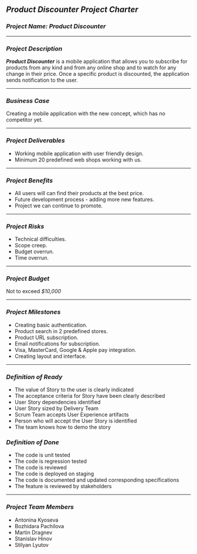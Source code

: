 ## ***Product Discounter Project Charter***

### ***Project Name: Product Discounter***
***
### ***Project Description***
***Product Discounter*** is a mobile application that allows you to subscribe for products from any kind and from any online shop and to watch for any change in their price.
Once a specific product is discounted, the application sends notification to the user.
***
### ***Business Case***
Creating a mobile application with the new concept, which has no competitor yet.
***
### ***Project Deliverables***
- Working mobile application with user friendly design.
- Minimum 20 predefined web shops working with us.
***
### ***Project Benefits***
- All users will can find their products at the best price.
- Future development process - adding more new features.
- Project we can continue to promote.
***
### ***Project Risks***
- Technical difficulties.
- Scope creep.
- Budget overrun.
- Time overrun.
***
### ***Project Budget***
Not to exceed *$10,000*
***
### ***Project Milestones***
- Creating basic authentication.
- Product search in 2 predefined stores.
- Product URL subscription.
- Email notifications for subscription.
- Visa, MasterCard, Google & Apple pay integration.
- Creating layout and interface.
***

### ***Definition of Ready***
- The value of Story to the user is clearly indicated
- The acceptance criteria for Story have been clearly described
- User Story dependencies identified
- User Story sized by Delivery Team
- Scrum Team accepts User Experience artifacts
- Person who will accept the User Story is identified
- The team knows how to demo the story

### ***Definition of Done***
- The code is unit tested
- The code is regression tested
- The code is reviewed
- The code is deployed on staging
- The code is documented and updated corresponding specifications
- The feature is reviewed by stakeholders

***
### ***Project Team Members***
- Antonina Kyoseva
- Bozhidara Pachilova
- Martin Dragnev
- Stanislav Hinov
- Stilyan Lyutov
